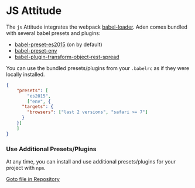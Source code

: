 # JS Attitude

The `js` Attitude integrates the webpack [babel-loader](https://github.com/babel/babel-loader). Aden comes bundled with several babel presets and plugins:

 - [babel-preset-es2015](https://babeljs.io/docs/plugins/preset-es2015/) (on by default)
 - [babel-preset-env](https://github.com/babel/babel-preset-env)
 - [babel-plugin-transform-object-rest-spread](https://babeljs.io/docs/plugins/transform-object-rest-spread/)

You can use the bundled presets/plugins from your `.babelrc` as if they were locally installed.
```json
{
	"presets": [
		"es2015", 
		["env", {
      "targets": {
        "browsers": ["last 2 versions", "safari >= 7"]
      }
    }]
	]
}
```

### Use Additional Presets/Plugins
At any time, you can install and use additional presets/plugins for your project with `npm`.


[Goto file in Repository](https://github.com/kommander/aden/tree/master/attitudes/js.js)
